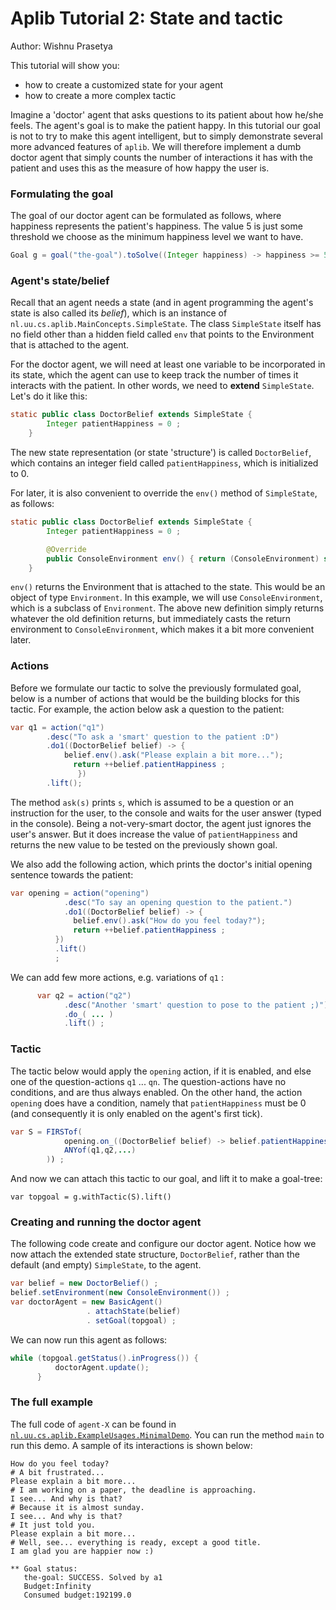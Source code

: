 # Aplib Tutorial 2:  State and tactic
Author: Wishnu Prasetya

This tutorial will show you:

* how to create a customized state for your agent
* how to create a more complex tactic

Imagine a 'doctor' agent that asks questions to its patient about how he/she feels.
The agent's goal is to make the patient happy. In this tutorial our goal is not
to try to make this agent intelligent, but to simply demonstrate several
more advanced features of `aplib`. We will therefore implement a dumb doctor
agent that simply counts the number of interactions it has with the patient and
uses this as the measure of how happy the user is.


### Formulating the goal

The goal of our doctor agent can be formulated as follows, where happiness represents the patient's happiness. The value 5 is just some threshold we choose as the minimum happiness level we want to have.

```java
Goal g = goal("the-goal").toSolve((Integer happiness) -> happiness >= 5) ;
```

### Agent's state/belief

Recall that an agent needs a state (and in agent programming the agent's state is also called its _belief_), which is an instance of `nl.uu.cs.aplib.MainConcepts.SimpleState`. The class `SimpleState` itself has no field other than a hidden field called `env` that points to the Environment that is attached to the agent.

For the doctor agent, we will need at least one variable to be incorporated in its state, which the agent can use to keep track the number of times it interacts with the patient. In other words, we need to **extend** `SimpleState`. Let's do it like this:

```java
static public class DoctorBelief extends SimpleState {
		Integer patientHappiness = 0 ;
	}
```

The new state representation (or state 'structure') is called `DoctorBelief`, which contains an integer field called `patientHappiness`, which is initialized to 0.

For later, it is also convenient to override the `env()` method of `SimpleState`, as follows:

```java
static public class DoctorBelief extends SimpleState {
		Integer patientHappiness = 0 ;

		@Override
		public ConsoleEnvironment env() { return (ConsoleEnvironment) super.env() ; }
	}
```

`env()` returns the Environment that is attached to the state. This would be an object of type `Environment`. In this example, we will use `ConsoleEnvironment`, which is a subclass of `Environment`. The above new definition simply returns whatever the old definition returns, but immediately casts the return environment to `ConsoleEnvironment`, which makes it a bit more convenient later.

### Actions

Before we formulate our tactic to solve the previously formulated goal, below is a number of actions that would be the building blocks for this tactic. For example, the action below ask a question to the patient:

```java  
var q1 = action("q1")
		.desc("To ask a 'smart' question to the patient :D")
		.do1((DoctorBelief belief) -> {
		   	belief.env().ask("Please explain a bit more...");
			  return ++belief.patientHappiness ;
		       })
		.lift();
```

The method `ask(s)` prints `s`, which is assumed to be a question or an instruction for the user, to the console and waits for the user answer (typed in the console).
Being a not-very-smart doctor, the agent just ignores the user's answer.
But it does increase the value of `patientHappiness` and returns the new
value to be tested on the previously shown goal.

We also add the following action, which prints the doctor's initial opening sentence towards the patient:

```java
var opening = action("opening")
			.desc("To say an opening question to the patient.")
			.do1((DoctorBelief belief) -> {
			  belief.env().ask("How do you feel today?");
			  return ++belief.patientHappiness ;
		  })
		  .lift()
		  ;
```

We can add few more actions, e.g. variations of `q1` :

```java
	  var q2 = action("q2")
			.desc("Another 'smart' question to pose to the patient ;)")
			.do_( ... )
			.lift() ;
```

### Tactic

The tactic below would apply the `opening` action, if it is enabled, and else one of the question-actions `q1` ... `qn`. The question-actions have no conditions, and are thus always enabled. On the other hand, the action `opening` does have a condition, namely that `patientHappiness` must be 0 (and consequently it is only enabled on the agent's first tick).

```java
var S = FIRSTof(
    		opening.on_((DoctorBelief belief) -> belief.patientHappiness == 0) ,
    		ANYof(q1,q2,...)
    	)) ;  
```

And now we can attach this tactic to our goal, and lift it to make a goal-tree:

```
var topgoal = g.withTactic(S).lift()
```

### Creating and running the doctor agent

The following code create and configure our doctor agent. Notice how we now attach the extended state structure, `DoctorBelief`, rather than the default (and empty) `SimpleState`, to the agent.

```java
var belief = new DoctorBelief() ;
belief.setEnvironment(new ConsoleEnvironment()) ;      
var doctorAgent = new BasicAgent()
                 . attachState(belief)
                 . setGoal(topgoal) ;
```

We can now run this agent as follows:

```java
while (topgoal.getStatus().inProgress()) {
    	  doctorAgent.update();
      }
```      

### The full example

The full code of `agent-X` can be found in [`nl.uu.cs.aplib.ExampleUsages.MinimalDemo`](../../src/main/java/nl/uu/cs/aplib/ExampleUsages/DumbDoctor.java). You can run the method `main` to run this demo. A sample of its interactions is shown below:

```
How do you feel today?
# A bit frustrated...
Please explain a bit more...
# I am working on a paper, the deadline is approaching.
I see... And why is that?
# Because it is almost sunday.
I see... And why is that?
# It just told you.
Please explain a bit more...
# Well, see... everything is ready, except a good title.
I am glad you are happier now :)

** Goal status:
   the-goal: SUCCESS. Solved by a1
   Budget:Infinity
   Consumed budget:192199.0
```

